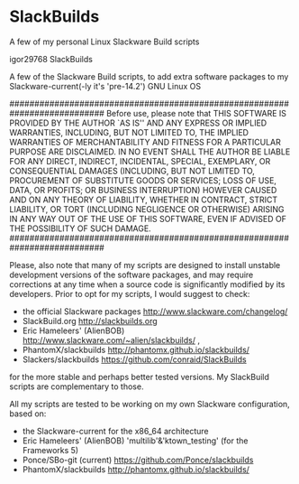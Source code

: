 # SlackBuilds
A few of my personal Linux Slackware Build scripts

<DIO> igor29768   SlackBuilds

A few of the Slackware Build scripts, to add extra software packages to my
Slackware-current(-ly it's 'pre-14.2') GNU Linux OS 

###########################################################################
                   Before use, please note that 
  THIS SOFTWARE IS PROVIDED BY THE AUTHOR `AS IS'' AND ANY EXPRESS OR IMPLIED
  WARRANTIES, INCLUDING, BUT NOT LIMITED TO, THE IMPLIED WARRANTIES OF
  MERCHANTABILITY AND FITNESS FOR A PARTICULAR PURPOSE ARE DISCLAIMED.  IN NO
  EVENT SHALL THE AUTHOR BE LIABLE FOR ANY DIRECT, INDIRECT, INCIDENTAL,
  SPECIAL, EXEMPLARY, OR CONSEQUENTIAL DAMAGES (INCLUDING, BUT NOT LIMITED TO,
  PROCUREMENT OF SUBSTITUTE GOODS OR SERVICES; LOSS OF USE, DATA, OR PROFITS;
  OR BUSINESS INTERRUPTION) HOWEVER CAUSED AND ON ANY THEORY OF LIABILITY,
  WHETHER IN CONTRACT, STRICT LIABILITY, OR TORT (INCLUDING NEGLIGENCE OR
  OTHERWISE) ARISING IN ANY WAY OUT OF THE USE OF THIS SOFTWARE, EVEN IF
  ADVISED OF THE POSSIBILITY OF SUCH DAMAGE.
###########################################################################

Please, also note that many of my scripts are designed to install unstable
development versions of the software packages, and may require
corrections at any time when a source code is significantly modified
by its developers.
Prior to opt for my scripts, I would suggest to check: 
* the official Slackware packages http://www.slackware.com/changelog/
* SlackBuild.org http://slackbuilds.org 
* Eric Hameleers' (AlienBOB) http://www.slackware.com/~alien/slackbuilds/ , 
* PhantomX/slackbuilds http://phantomx.github.io/slackbuilds/
* Slackers/slackbuilds https://github.com/conraid/SlackBuilds

for the more stable and perhaps better tested versions.
My SlackBuild scripts are complementary to those.

All my scripts are tested to be working on my own Slackware 
configuration, based on: 
* the Slackware-current for the x86_64 architecture 
* Eric Hameleers' (AlienBOB) 'multilib'&'ktown_testing' (for the Frameworks 5)
* Ponce/SBo-git (current) https://github.com/Ponce/slackbuilds
* PhantomX/slackbuilds http://phantomx.github.io/slackbuilds/
